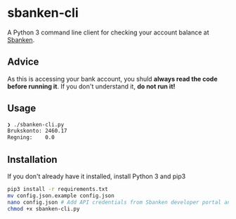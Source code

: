 # sbanken-cli
A Python 3 command line client for checking your account balance at [Sbanken](https://sbanken.no/).

## Advice
As this is accessing your bank account, you shuld __always read the code before running it__. If you don't understand it, __do not run it!__

## Usage
```bash
❯ ./sbanken-cli.py 
Brukskonto:	2460.17
Regning:	0.0
```

## Installation
If you don't already have it installed, install Python 3 and pip3

```bash
pip3 install -r requirements.txt
mv config.json.example config.json
nano config.json # Add API credentials from Sbanken developer portal and your User ID (PN)
chmod +x sbanken-cli.py
```
